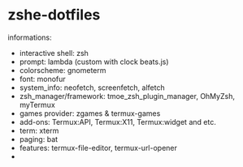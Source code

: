 # zshe-dotfiles

informations:
* interactive shell: zsh
* prompt: lambda (custom with clock beats.js)
* colorscheme: gnometerm
* font: monofur
* system_info: neofetch, screenfetch, alfetch
* zsh_manager/framework: tmoe_zsh_plugin_manager, OhMyZsh, myTermux
* games provider: zgames & termux-games
* add-ons: Termux:API, Termux:X11, Termux:widget and etc.
* term: xterm
* paging: bat
* features: termux-file-editor, termux-url-opener
* 

